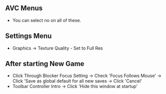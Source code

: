 ## AVC Menus
- You can select no on all of these.

## Settings Menu

- Graphics -> Texture Quality - Set to Full Res


## After starting New Game

- Click Through Blocker Focus Setting -> Check 'Focus Follows Mouse' -> Click 'Save as global default for all new saves -> Click 'Cancel'
- Toolbar Controller Intro -> Click 'Hide this window at startup'
